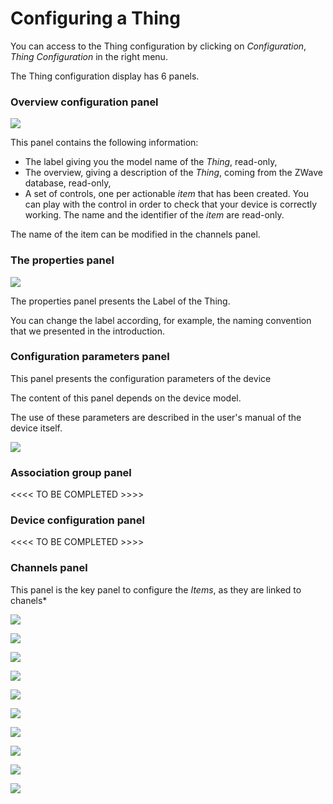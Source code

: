 # Configuring a Thing
You can access to the Thing configuration by clicking on *Configuration*, *Thing Configuration* in the right menu.

The Thing configuration display has 6 panels.

### Overview configuration panel

![](add-node-25.png)

This panel contains the following information:
* The label giving you the model name of the *Thing*, read-only,
* The overview, giving a description of the *Thing*, coming from the ZWave database, read-only,
* A set of controls, one per actionable *item* that has been created. You can play with the control in order to check that your device is correctly working. The name and the identifier of the *item* are read-only.

> 
The name of the item can be modified in the channels panel.

### The properties panel

![](add-node-20.png)

The properties panel presents the Label of the Thing.

You can change the label according, for example, the naming convention that we presented in the introduction.

### Configuration parameters panel

This panel presents the configuration parameters of the device

The content of this panel depends on the device model.

The use of these parameters are described in the user's manual of the device itself.

![](add-node-26.png)

### Association group panel

<<<< TO BE COMPLETED >>>>

### Device configuration panel

<<<< TO BE COMPLETED >>>>


### Channels panel

This panel is the key panel to configure the *Items*, as they are linked to chanels*

![](add-node-35.png)

![](add-node-40.png)

![](add-node-45.png)



![](add-node-30.png)


![](add-node-50.png)

![](add-node-55.png)

![](add-node-60.png)

![](add-node-65.png)

![](add-node-70.png)

![](tool-network.png)



